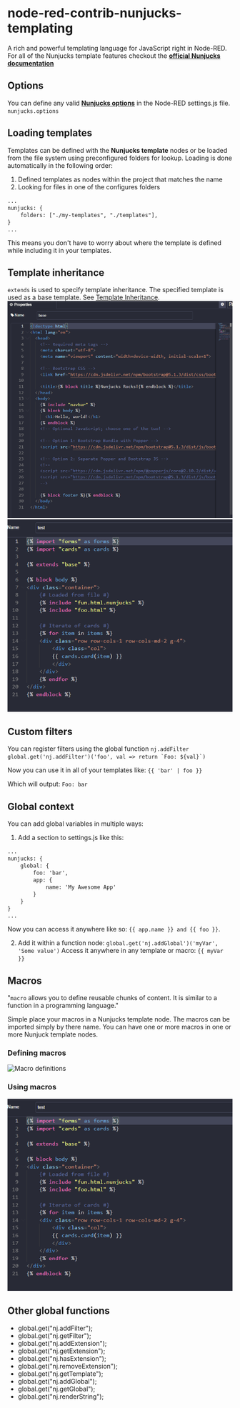 # node-red-contrib-nunjucks-templating
A rich and powerful templating language for JavaScript right in Node-RED. 
For all of the Nunjucks template features checkout the **[official Nunjucks documentation](https://mozilla.github.io/nunjucks/templating.html)**

## Options
You can define any valid **[Nunjucks options](https://mozilla.github.io/nunjucks/api.html#configure)** in the Node-RED settings.js file.
`nunjucks.options`


## Loading templates
Templates can be defined with the **Nunjucks template** nodes or be loaded from the file system using preconfigured folders for lookup. Loading is done automatically in the following order: 
1. Defined templates as nodes within the project that matches the name
2. Looking for files in one of the configures folders

```
...
nunjucks: {
    folders: ["./my-templates", "./templates"],
}
...
```

This means you don't have to worry about where the template is defined while including it in your templates.

## Template inheritance
`extends` is used to specify template inheritance. The specified template is used as a base template.
See [Template Inheritance](https://mozilla.github.io/nunjucks/templating.html#extends).
![](https://raw.githubusercontent.com/wstam88/node-red-contrib-nunjucks-templating/main/resources/base_template.png)
![Macro usage](https://raw.githubusercontent.com/wstam88/node-red-contrib-nunjucks-templating/main/resources/macro_usage.png)

## Custom filters
You can register filters using the global function ```nj.addFilter```
```global.get('nj.addFilter')('foo', val => return `Foo: ${val}`)```

Now you can use it in all of your templates like: ```{{ 'bar' | foo }}```

Which will output: ```Foo: bar```

## Global context
You can add global variables in multiple ways:
1. Add a section to settings.js like this:
```
...
nunjucks: {
    global: {
        foo: 'bar',
        app: {
            name: 'My Awesome App'
        }
    }
}
...
```
Now you can access it anywhere like so: `{{ app.name }} and {{ foo }}`.

2. Add it within a function node: `global.get('nj.addGlobal')('myVar', 'Some value')`
Access it anywhere in any template or macro: `{{ myVar }}` 

## Macros
"`macro` allows you to define reusable chunks of content. It is similar to a function in a programming language."

Simple place your macros in a Nunjucks template node. The macros can be imported simply by there name. You can have one or more macros in one or more Nunjuck template nodes.

### Defining macros
![Macro definitions](https://raw.githubusercontent.com/wstam88/node-red-contrib-nunjucks-templating/main/resources/macro_definition.png)
 
### Using macros
![Macro usage](https://raw.githubusercontent.com/wstam88/node-red-contrib-nunjucks-templating/main/resources/macro_usage.png)


## Other global functions
* global.get("nj.addFilter");
* global.get("nj.getFilter");
* global.get("nj.addExtension");
* global.get("nj.getExtension");
* global.get("nj.hasExtension");
* global.get("nj.removeExtension");
* global.get("nj.getTemplate");
* global.get("nj.addGlobal");
* global.get("nj.getGlobal");
* global.get("nj.renderString");
